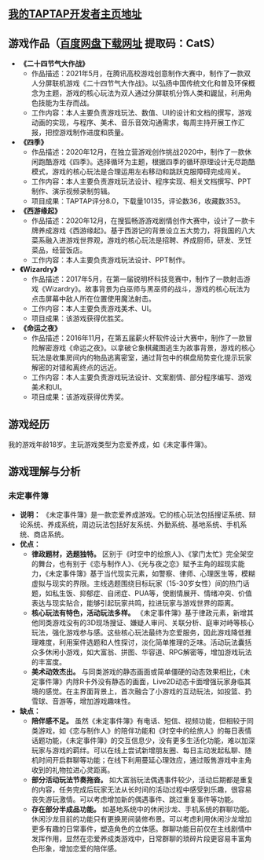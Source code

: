 ## **[我的TAPTAP开发者主页地址](https://www.taptap.com/developer/91292)**
## 游戏作品（[百度网盘下载网址](https://pan.baidu.com/s/1EcYadeTp1MJnmWMjrw4xJQ)     提取码：CatS）
* **《二十四节气大作战》**
    + 作品描述：2021年5月，在腾讯高校游戏创意制作大赛中，制作了一款双人分屏联机游戏《二十四节气大作战》。以弘扬中国传统文化和普及环保概念为主题，游戏的核心玩法为双人通过分屏联机分饰人类和鼹鼠，利用角色技能为生存而战。
    + 工作内容：本人主要负责游戏玩法、数值、UI的设计和文档的撰写，游戏动画的实现，与程序、美术、音乐音效沟通需求，每周主持开展工作汇报，把控游戏制作进度和质量。
* **《四季》**
    + 作品描述：2020年12月，在独立营游戏创作挑战2020中，制作了一款休闲跑酷游戏《四季》。选择循环为主题，根据四季的循环原理设计无尽跑酷模式，游戏的核心玩法是合理运用左右移动和跳跃克服障碍完成闯关。
    + 工作内容：本人主要负责游戏玩法设计、程序实现、相关文档撰写、PPT制作、演示视频录制剪辑。
    + 项目成果：TAPTAP评分8.0，下载量10135，评论数36，收藏数353。
* **《西游缘起》**
    + 作品描述：2020年12月，在搜狐畅游游戏剧情创作大赛中，设计了一款卡牌养成游戏《西游缘起》。基于西游记的背景设立五大势力，将我国的八大菜系融入进游戏世界观，游戏的核心玩法是招聘、养成厨师，研发、烹饪菜品，经营饭店。
    + 工作内容：本人主要负责游戏玩法设计、PPT制作。
* **《Wizardry》**
    + 作品描述：2017年5月，在第一届锐明杯科技竞赛中，制作了一款射击游戏《Wizardry》。故事背景为白巫师与黑巫师的战斗，游戏的核心玩法为点击屏幕中敌人所在位置使用魔法射击。
    + 工作内容：本人主要负责游戏美术、UI。
    + 项目成果：该游戏获得优胜奖。
* **《命运之夜》**
    + 作品描述：2016年11月，在第五届薪火杯软件设计大赛中，制作了一款冒险解密游戏《命运之夜》。以拿破仑象棋藏图逃生为故事背景，游戏的核心玩法是收集房间内的物品逃离密室，通过背包中的棋盘局势变化提示玩家解密的对错和离终点的远近。
    + 工作内容：本人主要负责游戏玩法设计、文案剧情、部分程序编写、游戏美术和UI。
    + 项目成果：该游戏获得优秀奖。
## 游戏经历
我的游戏年龄18岁。主玩游戏类型为恋爱养成，如《未定事件簿》。
## 游戏理解与分析
### 未定事件簿
* **说明：** 《未定事件簿》是一款恋爱养成游戏。它的核心玩法包括搜证系统、辩论系统、养成系统，周边玩法包括好友系统、外勤系统、基地系统、手机系统、商店系统。
* **优点：**
    + **律政题材，选题独特。** 区别于《时空中的绘旅人》、《掌门太忙》完全架空的舞台，也有别于《恋与制作人》、《光与夜之恋》赋予主角的超现实能力，《未定事件簿》基于当代现实元素，如警察、律师、心理医生等，模糊虚拟与现实的界限。主线选题围绕目标玩家（15-30岁女性）间的热门话题，如私生饭、抑郁症、自闭症、PUA等，使剧情展开、情绪冲突、价值表达与现实贴合，能够引起玩家共鸣，拉进玩家与游戏世界的距离。
    + **核心玩法有特色，活动玩法多样。** 《未定事件簿》基于律政元素，新增其他同类游戏没有的3D现场搜证、嫌疑人审问、关联分析、庭审对峙等核心玩法，强化游戏参与感。这些核心玩法最终为恋爱服务，因此游戏降低推理难度，利用案件选题和人性探讨，淡化简单推理的乏味。活动玩法囊括众多休闲小游戏，如大富翁、拼图、华容道、RPG解密等，增加游戏玩法的丰富度。
    + **美术动效杰出。** 与同类游戏的静态画面或简单僵硬的动态效果相比，《未定事件簿》内除R卡外没有静态的画面，Live2D动态卡面增强玩家身临其境的感觉。在主界面背景上，首次融合了小游戏的互动玩法，如投篮、扔雪球、音游等，增加游戏趣味性。
* **缺点：**
    + **陪伴感不足。** 虽然《未定事件簿》有电话、短信、视频功能，但相较于同类游戏，如《恋与制作人》的陪伴功能和《时空中的绘旅人》的每日表情话题功能，《未定事件簿》的交互信息少，没有更多生活化功能，难以加深玩家与游戏的羁绊。可以在线上尝试新增朋友圈、每日主动发起私聊、随机时间开启群聊等功能；在线下利用蔓延心理效应，通过贩售游戏中主角收到的礼物拉进心灵距离。
    + **部分活动玩法节奏拖沓。** 如大富翁玩法偶遇事件较少，活动后期都是重复的内容，任务完成后玩家无法从长时间的活动过程中感受到乐趣，很容易丧失游玩激情。可以考虑增加新的偶遇事件、跳过重复事件等功能。
    + **存在部分半成品功能。** 如基地系统中的休闲沙龙、手机系统的群聊功能。休闲沙龙目前的功能只有更换房间装修布景。可以考虑利用休闲沙龙增加更多有趣的日常事件，塑造角色的立体感。群聊功能目前仅在主线剧情中发挥作用，显然在恋爱养成类游戏中，日常群聊的琐碎片段更容易丰富角色形象，增加恋爱的陪伴感。

